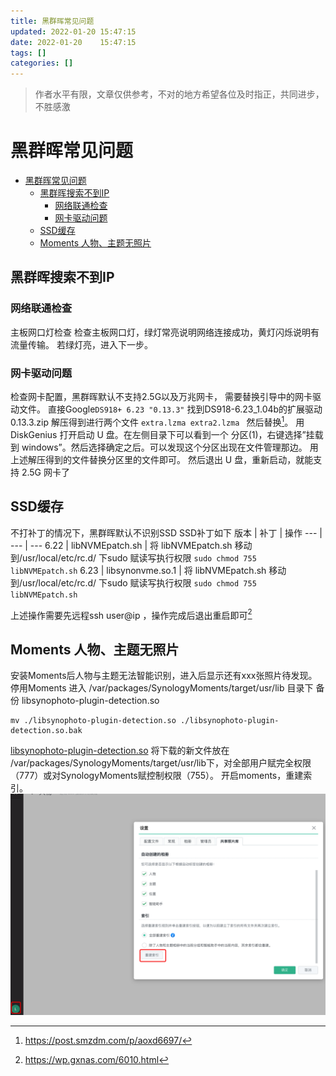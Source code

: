 ```yaml
---
title: 黑群晖常见问题
updated: 2022-01-20	15:47:15
date: 2022-01-20	15:47:15
tags: []
categories: []
---
```

>作者水平有限，文章仅供参考，不对的地方希望各位及时指正，共同进步，不胜感激
            
            
# 黑群晖常见问题

<!-- @import "[TOC]" {cmd="toc" depthFrom=1 depthTo=6 orderedList=false} -->

<!-- code_chunk_output -->

- [黑群晖常见问题](#黑群晖常见问题)
  - [黑群晖搜索不到IP](#黑群晖搜索不到ip)
    - [网络联通检查](#网络联通检查)
    - [网卡驱动问题](#网卡驱动问题)
  - [SSD缓存](#ssd缓存)
  - [Moments 人物、主题无照片](#moments-人物主题无照片)

<!-- /code_chunk_output -->

## 黑群晖搜索不到IP
### 网络联通检查
主板网口灯检查
检查主板网口灯，绿灯常亮说明网络连接成功，黄灯闪烁说明有流量传输。
若绿灯亮，进入下一步。
### 网卡驱动问题
检查网卡配置，黑群晖默认不支持2.5G以及万兆网卡，
需要替换引导中的网卡驱动文件。
直接Google`DS918+ 6.23 "0.13.3"`
找到DS918-6.23_1.04b的扩展驱动0.13.3.zip
解压得到进行两个文件
`
extra.lzma
extra2.lzma 
`
然后替换[^1]。
用 DiskGenius 打开启动 U 盘。在左侧目录下可以看到一个 分区(1)，右键选择”挂载到 windows”。然后选择确定之后。可以发现这个分区出现在文件管理那边。
用上述解压得到的文件替换分区里的文件即可。
然后退出 U 盘，重新启动，就能支持 2.5G 网卡了
[^1]:https://post.smzdm.com/p/aoxd6697/

## SSD缓存

不打补丁的情况下，黑群晖默认不识别SSD
SSD补丁如下
版本 | 补丁 | 操作
--- | --- | ---
6.22 | libNVMEpatch.sh |  将 libNVMEpatch.sh 移动到/usr/local/etc/rc.d/ 下sudo 赋读写执行权限 `sudo chmod 755 libNVMEpatch.sh`
6.23 | libsynonvme.so.1 |  将 libNVMEpatch.sh 移动到/usr/local/etc/rc.d/ 下sudo 赋读写执行权限 `sudo chmod 755 libNVMEpatch.sh`

上述操作需要先远程ssh user@ip ，操作完成后退出重启即可[^2]
[^2]:https://wp.gxnas.com/6010.html

## Moments 人物、主题无照片

安装Moments后人物与主题无法智能识别，进入后显示还有xxx张照片待发现。
停用Moments
进入 /var/packages/SynologyMoments/target/usr/lib 目录下
备份 libsynophoto-plugin-detection.so
```shell
mv ./libsynophoto-plugin-detection.so ./libsynophoto-plugin-detection.so.bak
```
[libsynophoto-plugin-detection.so](http://42.193.201.102:8443/file/Docs/Tools/OS/Nas/黑群晖常见问题/libsynophoto-plugin-detection.so)
将下载的新文件放在 /var/packages/SynologyMoments/target/usr/lib下，对全部用户赋完全权限（777）或对SynologyMoments赋控制权限（755）。
开启moments，重建索引。
![黑群晖常见问题20220121102822](https://raw.githubusercontent.com/skylinety/blog-pics/master/imgs/%E9%BB%91%E7%BE%A4%E6%99%96%E5%B8%B8%E8%A7%81%E9%97%AE%E9%A2%9820220121102822.png)

            